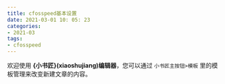 ```yaml
---
title: cfosspeed基本设置 
date: 2021-03-01 10: 05: 23
categories:
- 2021-03
tags:
- cfosspeed
---
```



欢迎使用 **{小书匠}(xiaoshujiang)编辑器**，您可以通过 `小书匠主按钮>模板` 里的模板管理来改变新建文章的内容。